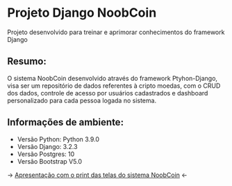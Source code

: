
# Projeto Django NoobCoin
Projeto desenvolvido para treinar e aprimorar conhecimentos do framework Django

## Resumo:
O sistema NoobCoin desenvolvido através do framework Ptyhon-Django, visa ser um repositório de dados referentes à cripto moedas, com o CRUD dos dados, controle de acesso por usuários cadastrados e dashboard personalizado para cada pessoa logada no sistema.

## Informações de ambiente:
* Versão Python: Python 3.9.0
* Versão Django: 3.2.3
* Versão Postgres: 10
* Versão Bootstrap V5.0



-> [Apresentação com o print das telas do sistema NoobCoin](https://github.com/LucasAlbFar/Django_ByeBnb/blob/main/NoobCoin.pptx) <-



